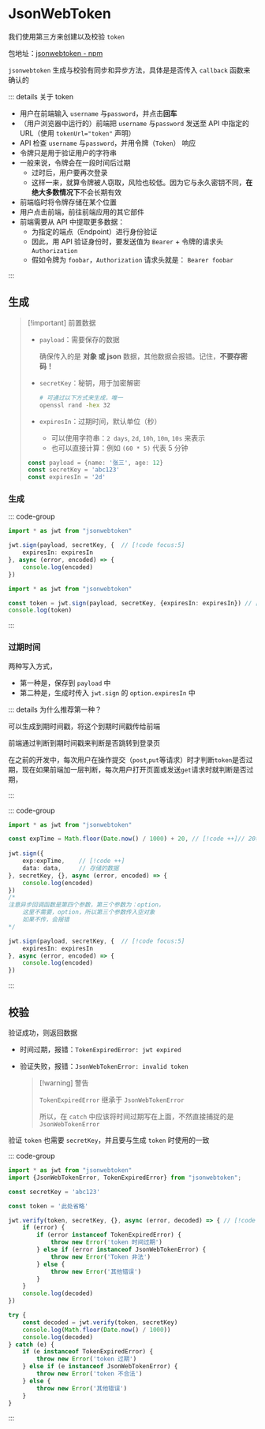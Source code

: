 # JsonWebToken

我们使用第三方来创建以及校验 `token`

包地址：[jsonwebtoken - npm](https://www.npmjs.com/package/jsonwebtoken)

`jsonwebtoken` 生成与校验有同步和异步方法，具体是是否传入 `callback` 函数来确认的



::: details 关于 token

- 用户在前端输入 `username` 与`password`，并点击**回车**
- （用户浏览器中运行的）前端把 `username` 与`password` 发送至 API 中指定的 URL（使用 `tokenUrl="token"` 声明）
- API 检查 `username` 与`password`，并用令牌（`Token`） 响应
- 令牌只是用于验证用户的字符串
- 一般来说，令牌会在一段时间后过期
  - 过时后，用户要再次登录
  - 这样一来，就算令牌被人窃取，风险也较低。因为它与永久密钥不同，**在绝大多数情况下**不会长期有效
- 前端临时将令牌存储在某个位置
- 用户点击前端，前往前端应用的其它部件
- 前端需要从 API 中提取更多数据：
  - 为指定的端点（Endpoint）进行身份验证
  - 因此，用 API 验证身份时，要发送值为 `Bearer` + 令牌的请求头 `Authorization`
  - 假如令牌为 `foobar`，`Authorization` 请求头就是： `Bearer foobar`

:::

## 生成

> [!important] 前置数据
>
> - `payload`：需要保存的数据
>
>   确保传入的是 **对象 或 json** 数据，其他数据会报错。记住，**不要存密码！**
>
> - `secretKey`：秘钥，用于加密解密
>
>   ``` bash
>   # 可通过以下方式来生成，唯一
>   openssl rand -hex 32
>   ```
>
> - `expiresIn`：过期时间，默认单位（秒）
>
>   - 可以使用字符串：`2 days`, `2d`, `10h`, `10m`, `10s` 来表示
>   - 也可以直接计算：例如 `(60 * 5)` 代表 5 分钟
>
> ``` typescript
> const payload = {name: '张三', age: 12}
> const secretKey = 'abc123'
> const expiresIn = '2d'
> ```

### 生成

::: code-group

```typescript [异步]
import * as jwt from "jsonwebtoken"

jwt.sign(payload, secretKey, {	// [!code focus:5]
    expiresIn: expiresIn
}, async (error, encoded) => {
    console.log(encoded)
})
```



```typescript [同步]
import * as jwt from "jsonwebtoken"

const token = jwt.sign(payload, secretKey, {expiresIn: expiresIn}) // [!code focus]
console.log(token)
```

:::



### 过期时间

两种写入方式，

- 第一种是，保存到 `payload` 中 <Badge type="tip" text="推荐" />
- 第二种是，生成时传入 `jwt.sign` 的 `option.expiresIn` 中

::: details 为什么推荐第一种？

可以生成到期时间戳，将这个到期时间戳传给前端

前端通过判断到期时间戳来判断是否跳转到登录页

在之前的开发中，每次用户在操作提交（`post`,`put`等请求）时才判断`token`是否过期，现在如果前端加一层判断，每次用户打开页面或发送`get`请求时就判断是否过期，

:::



::: code-group

```typescript [第一种] {6-7}
import * as jwt from "jsonwebtoken"

const expTime = Math.floor(Date.now() / 1000) + 20, // [!code ++]// 20秒后过期
      
jwt.sign({
    exp:expTime, 	// [!code ++]  
    data: data,		// 存储的数据
}, secretKey, {}, async (error, encoded) => {
    console.log(encoded)
})
/*
注意异步回调函数是第四个参数，第三个参数为：option，
	这里不需要，option，所以第三个参数传入空对象
	如果不传，会报错
*/ 
```



``` typescript [第二种]
jwt.sign(payload, secretKey, {	// [!code focus:5]
    expiresIn: expiresIn
}, async (error, encoded) => {
    console.log(encoded)
})
```

:::



## 校验

验证成功，则返回数据

- 时间过期，报错：`TokenExpiredError: jwt expired`

- 验证失败，报错：`JsonWebTokenError: invalid token`

  > [!warning] 警告
  >
  > `TokenExpiredError` 继承于 `JsonWebTokenError`
  >
  > 所以，在 `catch` 中应该将时间过期写在上面，不然直接捕捉的是 `JsonWebTokenError`

验证 `token` 也需要 `secretKey`，并且要与生成 `token` 时使用的一致



::: code-group



``` typescript [异步]
import * as jwt from "jsonwebtoken"
import {JsonWebTokenError, TokenExpiredError} from "jsonwebtoken";

const secretKey = 'abc123'

const token = '此处省略'

jwt.verify(token, secretKey, {}, async (error, decoded) => { // [!code focus:12]
    if (error) {
        if (error instanceof TokenExpiredError) {
            throw new Error('token 时间过期')
        } else if (error instanceof JsonWebTokenError) {
            throw new Error('Token 非法')
        } else {
            throw new Error('其他错误')
        }
    }
    console.log(decoded)
})
```



``` typescript [同步]
try {
    const decoded = jwt.verify(token, secretKey)
    console.log(Math.floor(Date.now() / 1000))
    console.log(decoded)
} catch (e) {
    if (e instanceof TokenExpiredError) {
        throw new Error('token 过期')
    } else if (e instanceof JsonWebTokenError) {
        throw new Error('token 不合法')
    } else {
        throw new Error('其他错误')
    }
}
```

:::